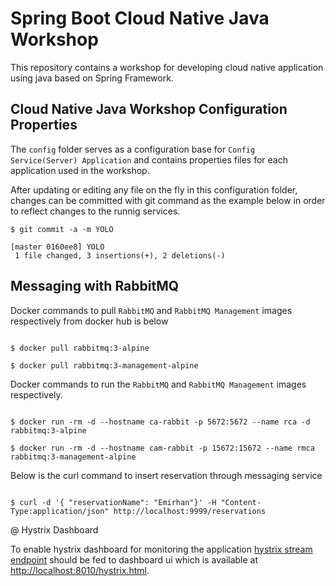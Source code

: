 # Spring Boot Cloud Native Java Workshop

This repository contains a workshop for developing cloud native application using java based on Spring Framework.

## Cloud Native Java Workshop Configuration Properties

The `config` folder serves as a configuration base for `Config Service(Server) Application` and contains properties files for each application used in the workshop.

After updating or editing any file on the fly in this configuration folder, changes can be committed with git command as the example below in order to reflect changes to the runnig services.

```git
$ git commit -a -m YOLO

[master 0160ee8] YOLO
 1 file changed, 3 insertions(+), 2 deletions(-)
```

## Messaging with RabbitMQ

Docker commands to pull `RabbitMQ` and `RabbitMQ Management` images respectively from docker hub is below

```docker

$ docker pull rabbitmq:3-alpine

$ docker pull rabbitmq:3-management-alpine

```

Docker commands to run the `RabbitMQ` and `RabbitMQ Management` images respectively.

```docker

$ docker run -rm -d --hostname ca-rabbit -p 5672:5672 --name rca -d rabbitmq:3-alpine

$ docker run -rm -d --hostname cam-rabbit -p 15672:15672 --name rmca rabbitmq:3-management-alpine

```

Below is the curl command to insert reservation through messaging service

```curl

$ curl -d '{ "reservationName": "Emirhan"}' -H "Content-Type:application/json" http://localhost:9999/reservations

```

@ Hystrix Dashboard

To enable hystrix dashboard for monitoring the application [hystrix stream endpoint](https://localhost:9999/actuator/hystrix.stream) should be fed to dashboard ui which is available at [http://localhost:8010/hystrix.html](http://localhost:8010/hystrix.html).

